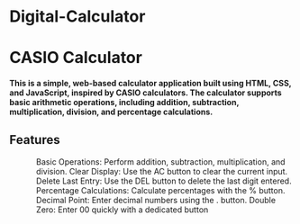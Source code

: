 # Digital-Calculator
<h1>CASIO Calculator</h1>
<h4>This is a simple, web-based calculator application built using HTML, CSS, and JavaScript, inspired by CASIO calculators. The calculator supports basic arithmetic operations, including addition, subtraction, multiplication, division, and percentage calculations.</h4>
<h2>Features</h2>
<ul>
  <ol>Basic Operations: Perform addition, subtraction, multiplication, and division.
Clear Display: Use the AC button to clear the current input.
Delete Last Entry: Use the DEL button to delete the last digit entered.
Percentage Calculations: Calculate percentages with the % button.
Decimal Point: Enter decimal numbers using the . button.
Double Zero: Enter 00 quickly with a dedicated button</ol>
</ul>
